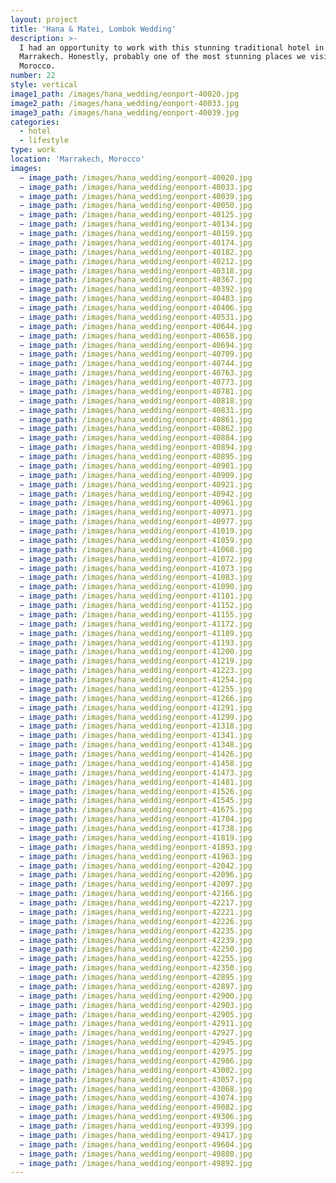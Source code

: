 ```yaml
---
layout: project
title: 'Hana & Matei, Lombok Wedding'
description: >-
  I had an opportunity to work with this stunning traditional hotel in
  Marrakech. Honestly, probably one of the most stunning places we visited in
  Morocco.
number: 22
style: vertical
image1_path: /images/hana_wedding/eonport-40020.jpg
image2_path: /images/hana_wedding/eonport-40033.jpg
image3_path: /images/hana_wedding/eonport-40039.jpg
categories:
  - hotel
  - lifestyle
type: work
location: 'Marrakech, Morocco'
images:
  − image_path: /images/hana_wedding/eonport-40020.jpg
  − image_path: /images/hana_wedding/eonport-40033.jpg
  − image_path: /images/hana_wedding/eonport-40039.jpg
  − image_path: /images/hana_wedding/eonport-40050.jpg
  − image_path: /images/hana_wedding/eonport-40125.jpg
  − image_path: /images/hana_wedding/eonport-40134.jpg
  − image_path: /images/hana_wedding/eonport-40159.jpg
  − image_path: /images/hana_wedding/eonport-40174.jpg
  − image_path: /images/hana_wedding/eonport-40182.jpg
  − image_path: /images/hana_wedding/eonport-40212.jpg
  − image_path: /images/hana_wedding/eonport-40318.jpg
  − image_path: /images/hana_wedding/eonport-40367.jpg
  − image_path: /images/hana_wedding/eonport-40392.jpg
  − image_path: /images/hana_wedding/eonport-40403.jpg
  − image_path: /images/hana_wedding/eonport-40406.jpg
  − image_path: /images/hana_wedding/eonport-40531.jpg
  − image_path: /images/hana_wedding/eonport-40644.jpg
  − image_path: /images/hana_wedding/eonport-40658.jpg
  − image_path: /images/hana_wedding/eonport-40694.jpg
  − image_path: /images/hana_wedding/eonport-40709.jpg
  − image_path: /images/hana_wedding/eonport-40744.jpg
  − image_path: /images/hana_wedding/eonport-40763.jpg
  − image_path: /images/hana_wedding/eonport-40773.jpg
  − image_path: /images/hana_wedding/eonport-40781.jpg
  − image_path: /images/hana_wedding/eonport-40818.jpg
  − image_path: /images/hana_wedding/eonport-40831.jpg
  − image_path: /images/hana_wedding/eonport-40861.jpg
  − image_path: /images/hana_wedding/eonport-40862.jpg
  − image_path: /images/hana_wedding/eonport-40884.jpg
  − image_path: /images/hana_wedding/eonport-40894.jpg
  − image_path: /images/hana_wedding/eonport-40895.jpg
  − image_path: /images/hana_wedding/eonport-40901.jpg
  − image_path: /images/hana_wedding/eonport-40909.jpg
  − image_path: /images/hana_wedding/eonport-40921.jpg
  − image_path: /images/hana_wedding/eonport-40942.jpg
  − image_path: /images/hana_wedding/eonport-40961.jpg
  − image_path: /images/hana_wedding/eonport-40971.jpg
  − image_path: /images/hana_wedding/eonport-40977.jpg
  − image_path: /images/hana_wedding/eonport-41019.jpg
  − image_path: /images/hana_wedding/eonport-41059.jpg
  − image_path: /images/hana_wedding/eonport-41068.jpg
  − image_path: /images/hana_wedding/eonport-41072.jpg
  − image_path: /images/hana_wedding/eonport-41073.jpg
  − image_path: /images/hana_wedding/eonport-41083.jpg
  − image_path: /images/hana_wedding/eonport-41090.jpg
  − image_path: /images/hana_wedding/eonport-41101.jpg
  − image_path: /images/hana_wedding/eonport-41152.jpg
  − image_path: /images/hana_wedding/eonport-41155.jpg
  − image_path: /images/hana_wedding/eonport-41172.jpg
  − image_path: /images/hana_wedding/eonport-41189.jpg
  − image_path: /images/hana_wedding/eonport-41193.jpg
  − image_path: /images/hana_wedding/eonport-41200.jpg
  − image_path: /images/hana_wedding/eonport-41219.jpg
  − image_path: /images/hana_wedding/eonport-41223.jpg
  − image_path: /images/hana_wedding/eonport-41254.jpg
  − image_path: /images/hana_wedding/eonport-41255.jpg
  − image_path: /images/hana_wedding/eonport-41266.jpg
  − image_path: /images/hana_wedding/eonport-41291.jpg
  − image_path: /images/hana_wedding/eonport-41299.jpg
  − image_path: /images/hana_wedding/eonport-41318.jpg
  − image_path: /images/hana_wedding/eonport-41341.jpg
  − image_path: /images/hana_wedding/eonport-41348.jpg
  − image_path: /images/hana_wedding/eonport-41426.jpg
  − image_path: /images/hana_wedding/eonport-41458.jpg
  − image_path: /images/hana_wedding/eonport-41473.jpg
  − image_path: /images/hana_wedding/eonport-41481.jpg
  − image_path: /images/hana_wedding/eonport-41526.jpg
  − image_path: /images/hana_wedding/eonport-41545.jpg
  − image_path: /images/hana_wedding/eonport-41675.jpg
  − image_path: /images/hana_wedding/eonport-41704.jpg
  − image_path: /images/hana_wedding/eonport-41738.jpg
  − image_path: /images/hana_wedding/eonport-41819.jpg
  − image_path: /images/hana_wedding/eonport-41893.jpg
  − image_path: /images/hana_wedding/eonport-41963.jpg
  − image_path: /images/hana_wedding/eonport-42042.jpg
  − image_path: /images/hana_wedding/eonport-42096.jpg
  − image_path: /images/hana_wedding/eonport-42097.jpg
  − image_path: /images/hana_wedding/eonport-42166.jpg
  − image_path: /images/hana_wedding/eonport-42217.jpg
  − image_path: /images/hana_wedding/eonport-42221.jpg
  − image_path: /images/hana_wedding/eonport-42226.jpg
  − image_path: /images/hana_wedding/eonport-42235.jpg
  − image_path: /images/hana_wedding/eonport-42239.jpg
  − image_path: /images/hana_wedding/eonport-42250.jpg
  − image_path: /images/hana_wedding/eonport-42255.jpg
  − image_path: /images/hana_wedding/eonport-42350.jpg
  − image_path: /images/hana_wedding/eonport-42895.jpg
  − image_path: /images/hana_wedding/eonport-42897.jpg
  − image_path: /images/hana_wedding/eonport-42900.jpg
  − image_path: /images/hana_wedding/eonport-42903.jpg
  − image_path: /images/hana_wedding/eonport-42905.jpg
  − image_path: /images/hana_wedding/eonport-42911.jpg
  − image_path: /images/hana_wedding/eonport-42927.jpg
  − image_path: /images/hana_wedding/eonport-42945.jpg
  − image_path: /images/hana_wedding/eonport-42975.jpg
  − image_path: /images/hana_wedding/eonport-42986.jpg
  − image_path: /images/hana_wedding/eonport-43002.jpg
  − image_path: /images/hana_wedding/eonport-43057.jpg
  − image_path: /images/hana_wedding/eonport-43068.jpg
  − image_path: /images/hana_wedding/eonport-43074.jpg
  − image_path: /images/hana_wedding/eonport-49082.jpg
  − image_path: /images/hana_wedding/eonport-49306.jpg
  − image_path: /images/hana_wedding/eonport-49399.jpg
  − image_path: /images/hana_wedding/eonport-49417.jpg
  − image_path: /images/hana_wedding/eonport-49604.jpg
  − image_path: /images/hana_wedding/eonport-49880.jpg
  − image_path: /images/hana_wedding/eonport-49892.jpg
---
```

